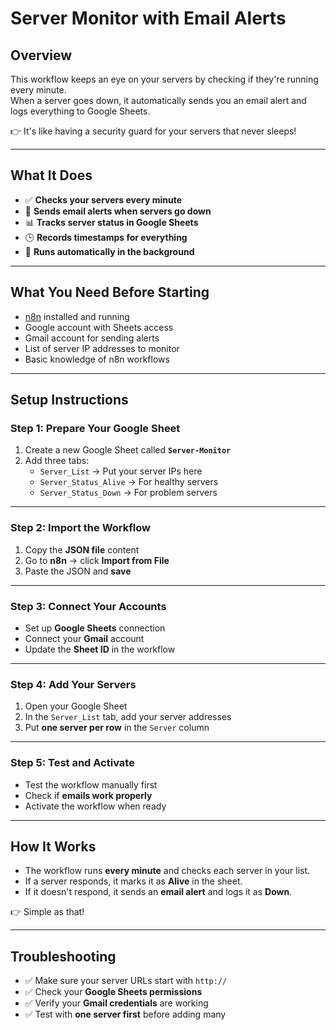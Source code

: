 # Server Monitor with Email Alerts

## Overview
This workflow keeps an eye on your servers by checking if they're running every minute.  
When a server goes down, it automatically sends you an email alert and logs everything to Google Sheets.  

👉 It's like having a security guard for your servers that never sleeps!

---

## What It Does
- ✅ **Checks your servers every minute**  
- 📧 **Sends email alerts when servers go down**  
- 📊 **Tracks server status in Google Sheets**  
- 🕒 **Records timestamps for everything**  
- 🔄 **Runs automatically in the background**

---

## What You Need Before Starting
- [n8n](https://n8n.io) installed and running  
- Google account with Sheets access  
- Gmail account for sending alerts  
- List of server IP addresses to monitor  
- Basic knowledge of n8n workflows  

---

## Setup Instructions

### Step 1: Prepare Your Google Sheet
1. Create a new Google Sheet called **`Server-Monitor`**  
2. Add three tabs:  
   - `Server_List` → Put your server IPs here  
   - `Server_Status_Alive` → For healthy servers  
   - `Server_Status_Down` → For problem servers  

---

### Step 2: Import the Workflow
1. Copy the **JSON file** content  
2. Go to **n8n** → click **Import from File**  
3. Paste the JSON and **save**  

---

### Step 3: Connect Your Accounts
- Set up **Google Sheets** connection  
- Connect your **Gmail** account  
- Update the **Sheet ID** in the workflow  

---

### Step 4: Add Your Servers
1. Open your Google Sheet  
2. In the `Server_List` tab, add your server addresses  
3. Put **one server per row** in the `Server` column  

---

### Step 5: Test and Activate
- Test the workflow manually first  
- Check if **emails work properly**  
- Activate the workflow when ready  

---

## How It Works
- The workflow runs **every minute** and checks each server in your list.  
- If a server responds, it marks it as **Alive** in the sheet.  
- If it doesn't respond, it sends an **email alert** and logs it as **Down**.  

👉 Simple as that!

---

## Troubleshooting
- ✅ Make sure your server URLs start with `http://`  
- ✅ Check your **Google Sheets permissions**  
- ✅ Verify your **Gmail credentials** are working  
- ✅ Test with **one server first** before adding many  
